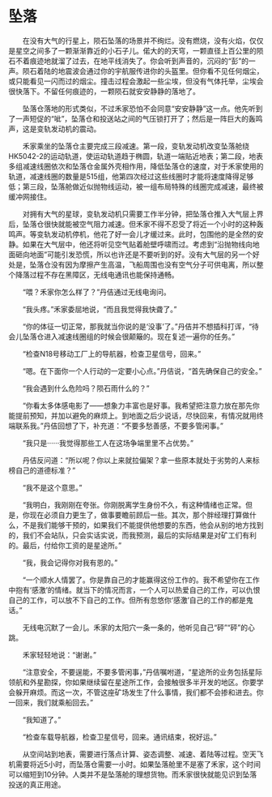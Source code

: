 # 坠落

&emsp;&emsp;在没有大气的行星上，陨石坠落的场景并不绚烂。没有燃烧，没有火焰，仅仅是星空之间多了一颗渐渐靠近的小石子儿。偌大的的天穹，一颗直径上百公里的陨石不着痕迹地就溜了过去，在地平线消失了。你会听到声音的，沉闷的“彭”的一声。陨石着陆的地震波会通过你的宇航服传进你的头盔里。但你看不见任何烟尘，或只能看见一闪而过的烟尘。撞击过程会激起一些尘埃，但没有气体托举，尘埃会很快落下。不留任何痕迹的，一颗陨石就安安静静的落地了。

&emsp;&emsp;坠落仓落地的形式类似，不过禾家恐怕不会同意“安安静静”这一点。他先听到了一声短促的“呲”，坠落仓和投送站之间的气压锁打开了；然后是一阵巨大的轰鸣声，这是变轨发动机的震动。

&emsp;&emsp;禾家乘坐的坠落仓主要完成三段减速。第一段，变轨发动机改变坠落舱绕HK5042-2的运动轨道，使运动轨道趋于椭圆，轨道一端贴近地表；第二段，地表多组减速线圈依次和坠落仓金属外壳相作用，降低坠落仓的速度，对于禾家使用的轨道，减速线圈的数量是515组，他第四次经过这些线圈时才能将速度降得足够低；第三段，坠落舱做近似抛物线运动，被一组布局特殊的线圈完成减速，最终被缓冲网接住。

&emsp;&emsp;对拥有大气的星球，变轨发动机只需要工作半分钟，把坠落仓推入大气层上界后，坠落仓很快就能被空气阻力减速。但禾家不得不忍受了将近一个小时的这种轰鸣声。等变轨发动机停机，他花了好一会儿才缓过来。此时，包围他的是全然的安静。如果在大气层中，他还将听见空气贴着舱壁呼啸而过。考虑到“沿抛物线向地面砸向地面”可能引发恐慌，所以也许还是不要听到的好。没有大气层的另一个好处是，坠落仓没有因为摩擦产生高温，飞船周围也没有空气分子可供电离，所以整个降落过程不存在黑障区，无线电通讯也能保持通畅。

&emsp;&emsp;“喂？禾家你怎么样了？”丹佶通过无线电询问。

&emsp;&emsp;“我头疼。”禾家委屈地说，“而且我觉得我快聋了。”

&emsp;&emsp;“你的体征一切正常，那我就当你说的是‘没事’了。”丹佶并不想插科打诨，“待会儿坠落仓进入减速线圈组的时候会很颠簸的。现在复述一遍你的任务。”

&emsp;&emsp;“检查N18号移动工厂上的导航器，检查卫星信号，回来。”

&emsp;&emsp;“嗯。在下面你一个人行动的一定要小心点。”丹佶说，“首先确保自己的安全。”

&emsp;&emsp;“我会遇到什么危险吗？陨石雨什么的？”

&emsp;&emsp;“你看太多体感电影了——想象力丰富也是好事。我希望把注意力放在那先你能提前预知，并加以避免的麻烦上。到地面之后少说话，尽快回来，有情况就用终端联系我。”丹佶回想了下，补充道：“不要多愁善感，不要多管闲事。”

&emsp;&emsp;“我只是······我觉得那些工人在这场争端里里不占优势。”

&emsp;&emsp;丹佶反问道：“所以呢？你以上来就拉偏架？拿一些原本就处于劣势的人来标榜自己的道德标准？”

&emsp;&emsp;“我不是这个意思。”

&emsp;&emsp;“我明白，我刚刚在夸张。你刚脱离学生身份不久，有这种情绪也正常。但是，你现在必须自力更生了，做事要瞻前顾后一些。其次，那个胖经理打算做什么，不是我们能够干预的，如果我们不能提供他想要的东西，他会从别的地方找到的，我们不会站队，只会实话实说，而我预测，最后的实际结果是对矿工们有利的。最后，付给你工资的是星途所。”

&emsp;&emsp;“我，我会记得你对我有恩的。”

&emsp;&emsp;“一个顺水人情罢了。你是靠自己的才能赢得这份工作的。我不希望你在工作中抱有‘感激’的情绪。就当下的情况而言，一个人可以热爱自己的工作，可以仇恨自己的工作，可以放不下自己的工作。但所有忽悠你‘感激’自己的工作的都是鬼话。”

&emsp;&emsp;无线电沉默了一会儿。禾家的太阳穴一条一条的，他听见自己“砰”“砰”的心跳。

&emsp;&emsp;禾家轻轻地说：“谢谢。”

&emsp;&emsp;“注意安全，不要逞能，不要多管闲事，”丹佶嘱咐道，“星途所的业务包括星际领航和外星勘探，你如果继续留在星途所工作，会接触很多半开发的地区。你要学会躲开麻烦。而这一次，不管这座矿场发生了什么事情，我们都不会掺和进去。你一回来，我们就乘船回去。”

&emsp;&emsp;“我知道了。”

&emsp;&emsp;“检查车载导航器，检查卫星信号，回来。通讯结束，祝好运。”

&emsp;&emsp;从空间站到地表，需要进行落点计算、姿态调整、减速、着陆等过程。空天飞机需要将近5小时，而坠落仓需要一小时。如果坠落舱里不是塞了禾家，这个时间可以缩短到10分钟。人类并不是坠落舱的理想货物。而禾家很快就能见识到坠落投送的真正用途。